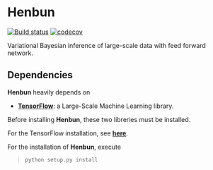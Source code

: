 # Henbun
[![Build status](https://app.codeship.com/projects/e36941d0-90fc-0134-ef8a-6ae3641f140d/status?branch=master)](https://codeship.com/projects/185829)
[![codecov](https://codecov.io/gh/fujii-team/Henbun/branch/master/graph/badge.svg)](https://codecov.io/gh/fujii-team/Henbun)


Variational Bayesian inference of large-scale data with feed forward network.


## Dependencies
**Henbun** heavily depends on
+ [**TensorFlow**](https://www.tensorflow.org/): a Large-Scale Machine Learning library.

Before installing **Henbun**, these two libreries must be installed.

For the TensorFlow installation,
see [**here**](https://www.tensorflow.org/versions/master/get_started/os_setup.html).

For the installation of **Henbun**, execute
> `python setup.py install`
